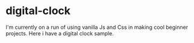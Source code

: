 # digital-clock
I'm currently on a run of using vanilla Js and Css in making cool beginner projects. Here i have a digital clock sample.
